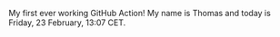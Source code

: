 My first ever working GitHub Action!
My name is Thomas and today is Friday, 23 February, 13:07 CET. 
